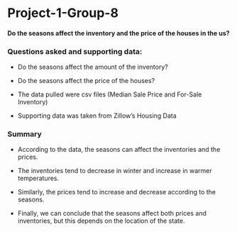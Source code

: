 # Project-1-Group-8

#### Do the seasons affect the inventory and the price of the houses in the us?

### Questions asked and supporting data:

- Do the seasons affect the amount of the inventory?

- Do the seasons affect the price of the houses?

- The data pulled were csv files (Median Sale Price and  For-Sale Inventory)

- Supporting data was taken from Zillow’s Housing Data

### Summary 
- According to the data, the seasons can affect the inventories and the prices.

- The inventories tend to decrease in winter and increase in warmer temperatures.

- Similarly, the prices tend to increase and decrease according to the seasons.

- Finally, we can conclude that the seasons affect both prices and inventories, but this depends on the location of the state.

